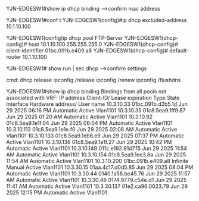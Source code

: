 YJN-EDGESW1#show ip dhcp binding -->confirm mac address

YJN-EDGESW1#conf t
YJN-EDGESW1(config)#ip dhcp excluded-address 10.1.10.100

YJN-EDGESW1(config)ip dhcp pool FTP-Server
YJN-EDGESW1(dhcp-config)# host 10.1.10.100 255.255.255.0
YJN-EDGESW1(dhcp-config)# client-identifier 01bc.091b.e409.a8
YJN-EDGESW1(dhcp-config)# default-router 10.1.10.100

YJN-EDGESW1# show run | sec dhcp -->confirm settings


cmd: dhcp release
ipconfig /release
ipconfig /renew
ipconfig /flushdns

YJN-EDGESW1#show ip dhcp binding
Bindings from all pools not associated with VRF:
IP address      Client-ID/              Lease expiration        Type       State      Interface
                Hardware address/
                User name
10.3.10.33      01bc.091b.d2b5.1d       Jun 29 2025 06:16 PM    Automatic  Active     Vlan1101
10.3.10.35      01c8.5ea9.1ff9.87       Jun 29 2025 01:20 AM    Automatic  Active     Vlan1101
10.3.10.92      01c8.5ea9.1e1f.04       Jun 29 2025 06:04 PM    Automatic  Active     Vlan1101
10.3.10.113     01c8.5ea9.1e1e.f0       Jun 29 2025 02:08 AM    Automatic  Active     Vlan1101
10.3.10.133     01c8.5ea9.1eb6.e9       Jun 29 2025 07:37 PM    Automatic  Active     Vlan1101
10.3.10.136     01c8.5ea9.1e1f.27       Jun 29 2025 10:42 PM    Automatic  Active     Vlan1101
10.3.10.149     011c.e192.91d7.15       Jun 29 2025 11:54 AM    Automatic  Active     Vlan1101
10.3.10.154     01c8.5ea9.1ee3.8a       Jun 29 2025 11:54 AM    Automatic  Active     Vlan1101
10.3.10.200     01bc.091b.e409.a8       Infinite                Manual     Active     Vlan1101
10.3.30.15      01aa.4c17.d0d5.85       Jun 29 2025 08:04 PM    Automatic  Active     Vlan1101
10.3.30.44      0140.1a58.bc45.76       Jun 29 2025 11:57 AM    Automatic  Active     Vlan1101
10.3.30.48      0174.9779.c54e.d1       Jun 29 2025 11:41 AM    Automatic  Active     Vlan1101
10.3.30.137     01e2.ca96.0023.79       Jun 29 2025 12:15 PM    Automatic  Active     Vlan1101